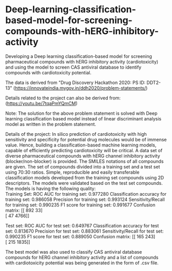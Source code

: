 # Deep-learning-classification-based-model-for-screening-compounds-with-hERG-inhibitory-activity

Developing a Deep learning classification-based model for screening pharmaceutical compounds with hERG inhibitory activity (cardiotoxicity) and using the model to screen CAS antiviral database to identify compounds with cardiotoxicity potential.  

The data is derived from "Drug Discovery Hackathon 2020: PS ID: DDT2-13" (https://innovateindia.mygov.in/ddh2020/problem-statements/)  

Details related to the project can also be derived from: (https://youtu.be/7tqaPmYQmCM)  

Note: The solution for the above problem statement is solved with Deep learning classification based model instead of linear discriminant analysis model as written in the problem statement.  

Details of the project: 
In silico prediction of cardiotoxicity with high sensitivity and specificity for potential drug molecules would be of immense value. Hence, building a classification-based machine learning models, capable of efficiently predicting cardiotoxicity will be critical. A data set of diverse pharmaceutical compounds with hERG channel inhibitory activity (blocker/non-blocker) is provided.  The SMILES notations of all compounds are given. The set of compounds divided into a training set and a test set using 70:30 ratios. Simple, reproducible and easily transferable classification models developed from the training set compounds using 2D descriptors. The models were validated based on the test set compounds.  
The models is having the following quality:  
Training Set: 
ROC AUC for training set: 0.977280 
Classification accuracy for training set: 0.986058 
Precision for training set: 0.993124 
Sensitivity/Recall for training set: 0.990235 
F1 score for training set: 0.991677 
Confusion matrix: 
[[ 892   33]  
[  47 4766]]  

Test set: 
ROC AUC for test set: 0.649767 
Classification accuracy for test set: 0.813670 
Precision for test set: 0.883061 
Sensitivity/Recall for test set: 0.990235 
F1 score for test set: 0.889050 
Confusion matrix: 
[[ 165  243]  
[ 215 1835]]  

The best model was also used to classify CAS antiviral database compounds for hERG channel inhibitory activity and a list of compounds with cardiotoxicity potential was being generated in the form of .csv file.
